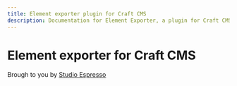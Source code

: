 ```yaml
---
title: Element exporter plugin for Craft CMS
description: Documentation for Element Exporter, a plugin for Craft CMS.
---
```

# Element exporter for Craft CMS


Brough to you by [Studio Espresso](https://studioespresso.co/)
